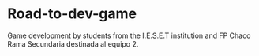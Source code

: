 # Road-to-dev-game
Game development by students from the I.E.S.E.T institution and FP Chaco<br>
Rama Secundaria destinada al equipo 2.
